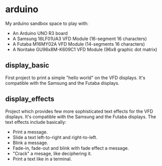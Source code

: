 # arduino
My arduino sandbox space to play with:
- An Arduino UNO R3 board
- A Samsung 16LF01UA3 VFD Module (16-segment 16 characters)
- A Futaba M16MY02A VFD Module (14-segments 16 characters)
- A Noritake GU96x8M-K609C1 VFD Module (96x8 graphic dot matrix)

## display_basic
First project to print a simple "hello world" on the VFD displays. It's compatible with the Samsung and the Futaba displays.

## display_effects
Project which provides few more sophisticated text effects for the VFD displays. It's compatible with the Samsung and the Futaba displays.
The text effects include basically:
- Print a message.
- Slide a text left-to-right and right-to-left.
- Blink a message.
- Fade-in, fade-out and blink with fade effect a message.
- "Crack" a mesage, like deciphering it.
- Print a text like in a terminal.
